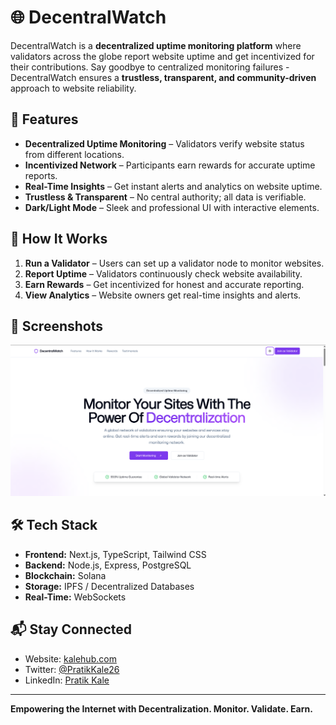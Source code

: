 # 🌐 DecentralWatch

DecentralWatch is a **decentralized uptime monitoring platform** where validators across the globe report website uptime and get incentivized for their contributions. Say goodbye to centralized monitoring failures - DecentralWatch ensures a **trustless, transparent, and community-driven** approach to website reliability.

## 🚀 Features

- **Decentralized Uptime Monitoring** – Validators verify website status from different locations.
- **Incentivized Network** – Participants earn rewards for accurate uptime reports.
- **Real-Time Insights** – Get instant alerts and analytics on website uptime.
- **Trustless & Transparent** – No central authority; all data is verifiable.
- **Dark/Light Mode** – Sleek and professional UI with interactive elements.

## 🎯 How It Works

1. **Run a Validator** – Users can set up a validator node to monitor websites.
2. **Report Uptime** – Validators continuously check website availability.
3. **Earn Rewards** – Get incentivized for honest and accurate reporting.
4. **View Analytics** – Website owners get real-time insights and alerts.

## 📸 Screenshots

![Landing Page Preview](./preview.png)
<!-- ![Landing Page Preview](./preview.png) -->

## 🛠️ Tech Stack

- **Frontend:** Next.js, TypeScript, Tailwind CSS
- **Backend:** Node.js, Express, PostgreSQL
- **Blockchain:** Solana
- **Storage:** IPFS / Decentralized Databases
- **Real-Time:** WebSockets

## 📬 Stay Connected

- Website: [kalehub.com](https://decentralwatch.kalehub.com)
- Twitter: [@PratikKale26](https://x.com/pratikkale26)
- LinkedIn: [Pratik Kale](https://www.linkedin.com/in/pratikkale26/)

---

**Empowering the Internet with Decentralization. Monitor. Validate. Earn.**
